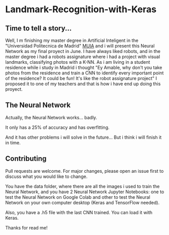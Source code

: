 # Landmark-Recognition-with-Keras

## Time to tell a story...
Well, I m finishing my master degree in Artificial Inteligent in the "Universidad Politecnica de Madrid" 
[MUIA](http://www.dia.fi.upm.es/masteria/?q=es/MUIA) and i will present this Neural Network as my final proyect in June.
I have always liked robots, and in the master degree i had a robots assignature where i had a project 
with visual landmarks, classifying photos with a K-NN. 
As i am living in a student residence while i study in Madrid i thought 
"Ey Amable, why don't you take photos from the residence and train a CNN to 
identify every important point of the residence? It could be fun! It's like the robot assignature project" 
I proposed it to one of my teachers and that is how i have end up doing this proyect.

## The Neural Network
Actually, the Neural Network works... badly.

It only has a 25% of accuracy and has overfitting.

And it has other problems i will solve in the future... But i think i will finish it in time.

## Contributing
Pull requests are welcome. For major changes, please open an issue first to discuss what you would like to change.

You have the data folder, where there are all the images i used to train the Neural Network, and you have 2 
Neural Network Jupyter Notebooks: one to test the Neural Network on Google Colab and other 
to test the Neural Network on your own computer desktop (Keras and TensorFlow needed).

Also, you have a .h5 file with the last CNN trained. You can load it with Keras.

Thanks for read me!